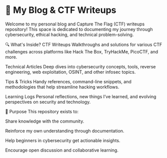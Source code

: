# 🧠 My Blog & CTF Writeups
Welcome to my personal blog and Capture The Flag (CTF) writeups repository! This space is dedicated to documenting my journey through cybersecurity, ethical hacking, and technical problem-solving.

🔍 What's Inside?
CTF Writeups
Walkthroughs and solutions for various CTF challenges across platforms like Hack The Box, TryHackMe, PicoCTF, and more.

Technical Articles
Deep dives into cybersecurity concepts, tools, reverse engineering, web exploitation, OSINT, and other infosec topics.

Tips & Tricks
Handy references, command-line snippets, and methodologies that help streamline hacking workflows.

Learning Logs
Personal reflections, new things I’ve learned, and evolving perspectives on security and technology.

🎯 Purpose
This repository exists to:

Share knowledge with the community.

Reinforce my own understanding through documentation.

Help beginners in cybersecurity get actionable insights.

Encourage open discussion and collaborative learning.